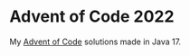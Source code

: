 # Advent of Code 2022

My [Advent of Code] solutions made in Java 17.

[Advent of Code]: https://adventofcode.com/2022